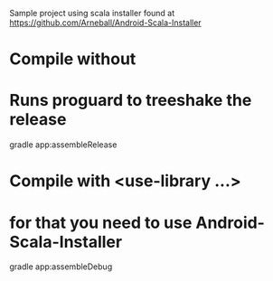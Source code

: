 Sample project using scala installer found at https://github.com/Arneball/Android-Scala-Installer

# Compile without <use-library>
# Runs proguard to treeshake the release
gradle app:assembleRelease 

# Compile with <use-library ...>
# for that you need to use Android-Scala-Installer
gradle app:assembleDebug

